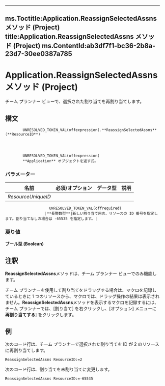 

---
ms.Toctitle:Application.ReassignSelectedAssns メソッド (Project)
title:Application.ReassignSelectedAssns メソッド (Project)
ms.ContentId:ab3df7f1-bc36-2b8a-23d7-30ee0387a785
---
# Application.ReassignSelectedAssns メソッド (Project)




チーム プランナー ビューで、選択された割り当てを再割り当てします。

## 構文

            UNRESOLVED_TOKEN_VAL(offexpression).**ReassignSelectedAssns**(**ResourceID**)




            UNRESOLVED_TOKEN_VAL(offexpression)
            **Application** オブジェクトを返す式。

### パラメーター

|**名前**|**必須/オプション**|**データ型**|**説明**|
|---|---|---|---|
|*ResourceUniqueID*|
                        UNRESOLVED_TOKEN_VAL(offrequired)
                      |**長整数型**|新しい割り当て用の、リソースの ID 番号を指定します。割り当てなしの場合は -65535 を指定します。|



### 戻り値
**ブール型 (Boolean)**





## 注釈
**ReassignSelectedAssns**メソッドは、チーム プランナー ビューでのみ機能します。



チーム プランナーを使用して割り当てをドラッグする場合は、マクロを記録しているときに 1 つのリソースから、マクロでは、ドラッグ操作の結果は表示されません。**ReassignSelectedAssns**メソッドを表示するマクロを記録するには、チーム プランナーでは、[割り当て] を右クリックし、[オプション] メニューに**再割り当てする**] をクリックします。



## 例
次のコード行は、チーム プランナーで選択された割り当てを ID が 2 のリソースに再割り当てします。

```vba
ReassignSelectedAssns ResourceID:=2
```




次のコード行は、割り当てを未割り当てに変更します。

```vba
ReassignSelectedAssns ResourceID:=-65535
```





